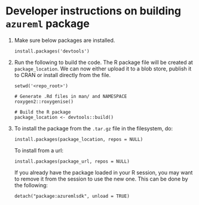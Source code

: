 # Developer instructions on building `azureml` package
1. Make sure below packages are installed.
    ```
    install.packages('devtools')
    ```
2. Run the following to build the code. The R package file will be created at `package_location`. We can now either upload it to a blob store, publish it to CRAN or install directly from the file.
   ```
   setwd('<repo_root>')
   
   # Generate .Rd files in man/ and NAMESPACE
   roxygen2::roxygenise()

   # Build the R package
   package_location <- devtools::build()
   ```
3. To install the package from the `.tar.gz` file in the filesystem, do:
   ```
   install.packages(package_location, repos = NULL)
   ```
   To install from a url:
   ```
   install.packages(package_url, repos = NULL)
   ```

   If you already have the package loaded in your R session, you may want to
   remove it from the session to use the new one. This can be done by the
   following:
   ```
   detach("package:azuremlsdk", unload = TRUE)
    ```
